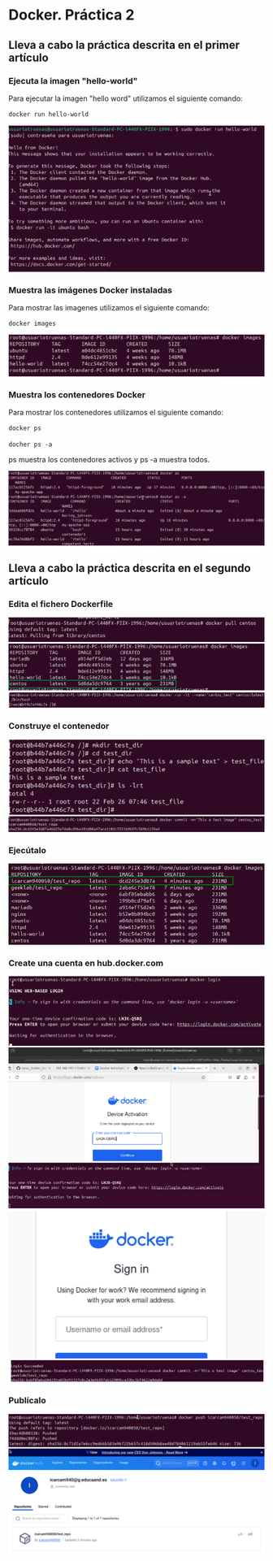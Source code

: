 # Docker. Práctica 2



## Lleva a cabo la práctica descrita en el primer artículo

### Ejecuta la imagen "hello-world"

Para  ejecutar la imagen "hello word" utilizamos el siguiente comando:
`````
docker run hello-world

`````

![img1](/Docker/Images/Screenshot_1.png)

### Muestra las imágenes Docker instaladas

Para  mostrar las imagenes  utilizamos el siguiente comando:
`````
docker images

`````

![img1](/Docker/Images/Screenshot_2.png)

### Muestra los contenedores Docker

Para  mostrar los contenedores utilizamos el siguiente comando:
`````
docker ps

docher ps -a

`````

ps muestra los contenedores activos y ps -a muestra todos.


![img1](/Docker/Images/Screenshot_3.png)

## Lleva a cabo la práctica descrita en el segundo artículo

### Edita el fichero Dockerfile
![img1](/Docker/Images/Screenshot_4.png)
![img1](/Docker/Images/Screenshot_5.png)
![img1](/Docker/Images/Screenshot_6.png)

### Construye el contenedor
![img1](/Docker/Images/Screenshot_7.png)
![img1](/Docker/Images/Screenshot_8.png)

### Ejecútalo

![img1](/Docker/Images/Screenshot_9.png)

### Create una cuenta en hub.docker.com
![img1](/Docker/Images/Screenshot_10.png)
![img1](/Docker/Images/Screenshot_11.png)
![img1](/Docker/Images/Screenshot_12.png)
![img1](/Docker/Images/Screenshot_13.png)

### Publícalo
![img1](/Docker/Images/Screenshot_14.png)
![img1](/Docker/Images/Screenshot_142.png)
